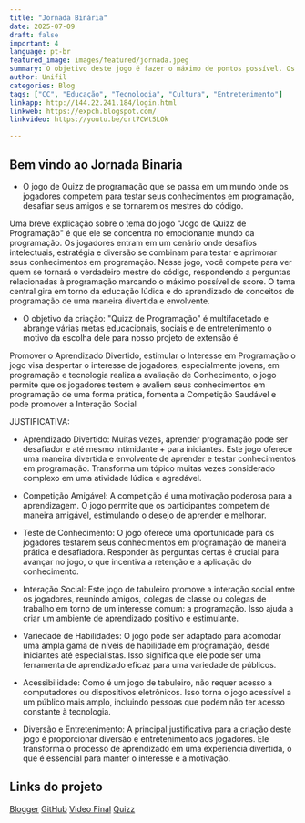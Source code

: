 ```yaml
---
title: "Jornada Binária"
date: 2025-07-09
draft: false
important: 4
language: pt-br
featured_image: images/featured/jornada.jpeg
summary: O objetivo deste jogo é fazer o máximo de pontos possível. Os jogadores devem responder corretamente a perguntas relacionadas à programação para acumular pontos.
author: Unifil
categories: Blog
tags: ["CC", "Educação", "Tecnologia", "Cultura", "Entretenimento"] 
linkapp: http://144.22.241.184/login.html
linkweb: https://expch.blogspot.com/
linkvideo: https://youtu.be/ort7CWtSLOk

---
```



## Bem vindo ao Jornada Binaria

+ O jogo de Quizz de programação que se passa em um mundo onde os jogadores competem para testar seus conhecimentos em programação, desafiar seus amigos e se tornarem os mestres do código.

Uma breve explicação sobre o tema do jogo "Jogo de Quizz de Programação" é que ele se concentra no emocionante mundo da programação. Os jogadores entram em um cenário onde desafios intelectuais, estratégia e diversão se combinam para testar e aprimorar seus conhecimentos em programação. Nesse jogo, você compete para ver quem se tornará o verdadeiro mestre do código, respondendo a perguntas relacionadas à programação marcando o máximo possível de score. O tema central gira em torno da educação lúdica e do aprendizado de conceitos de programação de uma maneira divertida e envolvente.

+ O objetivo da criação: "Quizz de Programação" é multifacetado e abrange várias metas educacionais, sociais e de entretenimento o motivo da escolha dele para nosso projeto de extensão é

Promover o Aprendizado Divertido, estimular o Interesse em Programação o jogo visa despertar o interesse de jogadores, especialmente jovens, em programação e tecnologia realiza a avaliação de Conhecimento, o jogo permite que os jogadores testem e avaliem seus conhecimentos em programação de uma forma prática, fomenta a Competição Saudável e pode promover a Interação Social

JUSTIFICATIVA:

+ Aprendizado Divertido: Muitas vezes, aprender programação pode ser desafiador e até mesmo intimidante + para iniciantes. Este jogo oferece uma maneira divertida e envolvente de aprender e testar conhecimentos em programação. Transforma um tópico muitas vezes considerado complexo em uma atividade lúdica e agradável.

+ Competição Amigável: A competição é uma motivação poderosa para a aprendizagem. O jogo permite que os participantes competem de maneira amigável, estimulando o desejo de aprender e melhorar.

+ Teste de Conhecimento: O jogo oferece uma oportunidade para os jogadores testarem seus conhecimentos em programação de maneira prática e desafiadora. Responder às perguntas certas é crucial para avançar no jogo, o que incentiva a retenção e a aplicação do conhecimento.

+ Interação Social: Este jogo de tabuleiro promove a interação social entre os jogadores, reunindo amigos, colegas de classe ou colegas de trabalho em torno de um interesse comum: a programação. Isso ajuda a criar um ambiente de aprendizado positivo e estimulante.

+ Variedade de Habilidades: O jogo pode ser adaptado para acomodar uma ampla gama de níveis de habilidade em programação, desde iniciantes até especialistas. Isso significa que ele pode ser uma ferramenta de aprendizado eficaz para uma variedade de públicos.

+ Acessibilidade: Como é um jogo de tabuleiro, não requer acesso a computadores ou dispositivos eletrônicos. Isso torna o jogo acessível a um público mais amplo, incluindo pessoas que podem não ter acesso constante à tecnologia.

+ Diversão e Entretenimento: A principal justificativa para a criação deste jogo é proporcionar diversão e entretenimento aos jogadores. Ele transforma o processo de aprendizado em uma experiência divertida, o que é essencial para manter o interesse e a motivação.



## Links do projeto
  
[Blogger](https://expch.blogspot.com/  "Blogger!")
[GitHub](https://github.com/Van4ngel2/projeto-extensao/tree/main  "GitHub!")
[Video Final](https://youtu.be/ort7CWtSLOk  "Video!")
[Quizz](http://144.22.241.184/login.html "Quizz!")
